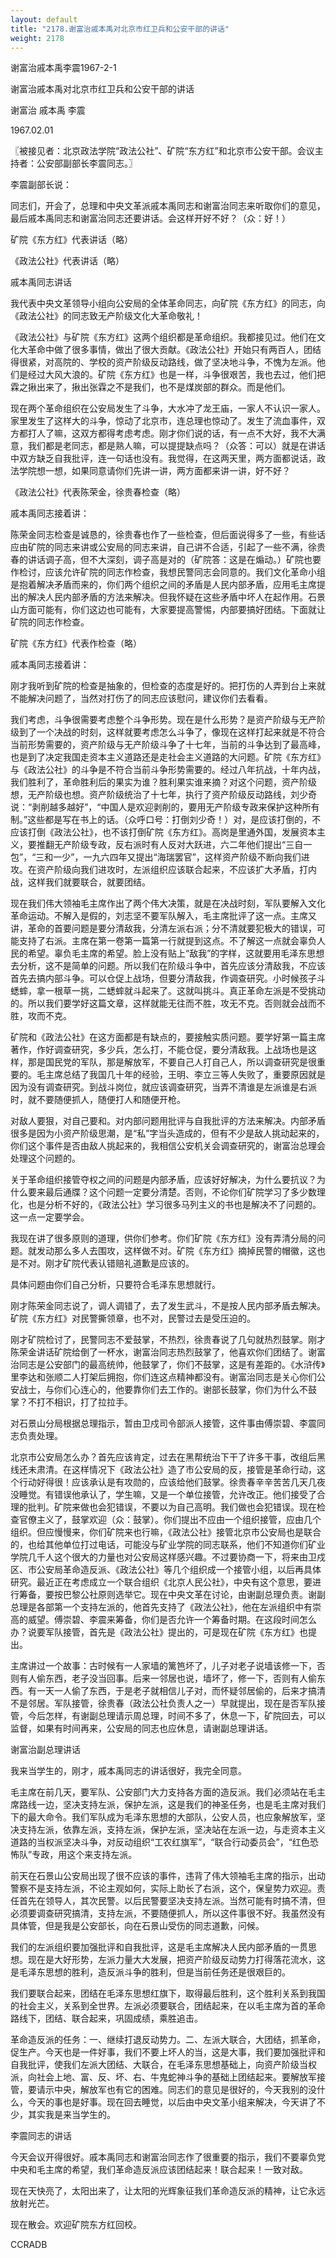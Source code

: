 ```yaml
---
layout: default
title: "2178.谢富治戚本禹对北京市红卫兵和公安干部的讲话"
weight: 2178
---
```


谢富治戚本禹李震1967-2-1

谢富治戚本禹对北京市红卫兵和公安干部的讲话

谢富治 戚本禹 李震

1967.02.01

〖被接见者：北京政法学院“政法公社”、矿院“东方红”和北京市公安干部。会议主持者：公安部副部长李震同志。〗

李震副部长说：

同志们，开会了，总理和中央文革派戚本禹同志和谢富治同志来听取你们的意见，最后戚本禹同志和谢富治同志还要讲话。会这样开好不好？（众：好！）

矿院《东方红》代表讲话（略）

《政法公社》代表讲话（略）

戚本禹同志讲话

我代表中央文革领导小组向公安局的全体革命同志，向矿院《东方红》的同志，向《政法公社》的同志致无产阶级文化大革命敬礼！

《政法公社》与矿院《东方红》这两个组织都是革命组织。我都接见过。他们在文化大革命中做了很多事情，做出了很大贡献。《政法公社》开始只有两百人，团结得很紧，对高院的、学校的资产阶级反动路线，做了坚决地斗争，不愧为左派。他们是经过大风大浪的。矿院《东方红》也是一样，斗争很艰苦，我也去过，他们把霖之揪出来了，揪出张霖之不是我们，也不是煤炭部的群众。而是他们。

现在两个革命组织在公安局发生了斗争，大水冲了龙王庙，一家人不认识一家人。家里发生了这样大的斗争，惊动了北京市，连总理也惊动了。发生了流血事件，双方都打人了嘛，这双方都得考虑考虑。刚才你们说的话，有一点不大好，我不大满意，我们都是老同志，都是熟人嘛，可以提提缺点吗？（众答：可以）就是在讲话中双方缺乏自我批评，连一句话也没有。我觉得，在这两天里，两方面都说话，政法学院想一想，如果同意请你们先讲一讲，两方面都来讲一讲，好不好？

《政法公社》代表陈荣金，徐贵春检查（略）

戚本禹同志接着讲：

陈荣金同志检查是诚恳的，徐贵春也作了一些检查，但后面说得多了一些，有些话应由矿院的同志来讲或公安局的同志来讲，自己讲不合适，引起了一些不满，徐贵春的讲话调子高，但不大深刻，调子高是对的（矿院答：这是在煽动。）矿院也要作检讨，应该允许矿院的同志作检查，我想民警同志会同意的。我们文化革命小组是抱着解决矛盾而来的，你们两个组织之间的矛盾是人民内部矛盾，应用毛主席提出的解决人民内部矛盾的方法来解决。但我怀疑在这些矛盾中坏人在起作用。石景山方面可能有，你们这边也可能有，大家要提高警惕，内部要搞好团结。下面就让矿院的同志作检查。

矿院《东方红》代表作检查（略）

戚本禹同志接着讲：

刚才我听到矿院的检查是抽象的，但检查的态度是好的。把打伤的人弄到台上来就不能解决问题了，当然对打伤了的同志应该慰问，建议你们去看看。

我们考虑，斗争很需要考虑整个斗争形势。现在是什么形势？是资产阶级与无产阶级到了一个决战的时刻，这样就要考虑怎么斗争了，像现在这样打起来就是不符合当前形势需要的，资产阶级与无产阶级斗争了十七年，当前的斗争达到了最高峰，也是到了决定我国走资本主义道路还是走社会主义道路的大问题。矿院《东方红》与《政法公社》的斗争是不符合当前斗争形势需要的。经过八年抗战，十年内战，我们胜利了，革命胜利后的果实为谁？胜利果实谁来摘？对这个问题，资产阶级想，无产阶级也想。资产阶级统治了十七年，执行了资产阶级反动路线，刘少奇说：“剥削越多越好”，“中国人是欢迎剥削的，要用无产阶级专政来保护这种所有制。”这些都是写在书上的话。（众呼口号：打倒刘少奇！）对，是应该打倒的，不应该打倒《政法公社》，也不该打倒矿院《东方红》。高岗是里通外国，发展资本主义，要推翻无产阶级专政，反右派时有人反对大跃进，六二年他们提出“三自一包”，“三和一少”，一九六四年又提出“海瑞罢官”，这样资产阶级不断向我们进攻。在资产阶级向我们进攻时，左派组织应该联合起来，不应该扩大矛盾，打内战，这样我们就要联合，就要团结。

现在我们伟大领袖毛主席作出了两个伟大决策，就是在决战时刻，军队要解入文化革命运动。不解入是假的，刘志坚不要军队解入，毛主席批评了这一点。主席又讲，革命的首要问题是要分清敌我，分清左派右派；分不清就要犯极大的错误，可能支持了右派。主席在第一卷第一篇第一行就提到这点。不了解这一点就会辜负人民的希望。辜负毛主席的希望。脸上没有贴上“敌我”的字样，这就要用毛泽东思想去分析，这不是简单的问题。所以我们在阶级斗争中，首先应该分清敌我，不应该首先去搞内部斗争。可以仓促上战场，但要分清敌我，作调查研究。小时候孩子斗蟋蟀，拿一根草一挑，二蟋蟀就斗起来了。这就叫挑斗。真正革命左派是不受挑动的。所以我们要学好这篇文章，这样就能无往而不胜，攻无不克。否则就会战而不胜，攻而不克。

矿院和《政法公社》在这方面都是有缺点的，要接触实质问题。要学好第一篇主席著作，作好调查研究，多少兵，怎么打，不能仓促，要分清敌我。上战场也是这样，那是国民党的军队，那是解放军，不要自己人打自己人，所以调查研究是很重要的。毛主席总结了我国几十年的经验，王明、李立三等人失败了，重要原因就是因为没有调查研究。到战斗岗位，就应该调查研究，当弄不清谁是左派谁是右派时，就不要随便抓人，随便打人和随便开枪。

对敌人要狠，对自己要和。对内部问题用批评与自我批评的方法来解决。内部矛盾很多是因为小资产阶级思潮，是“私”字当头造成的，但有不少是敌人挑动起来的，你们这个事件是否由敌人挑起来的，我相信公安机关会调查研究的，谢富治总理会处理这个问题的。

关于革命组织接管夺权之间的问题是内部矛盾，应该好好解决，为什么要抗议？为什么要来最后通牒？这个问题一定要分清楚。否则，不论你们矿院学习了多少数理化，也是分析不好的，《政法公社》学习很多马列主义的书也是解决不了问题的。这一点一定要学会。

我现在讲了很多原则的道理，供你们参考。你们矿院《东方红》没有弄清分局的问题。就发动那么多人去围攻，这样做不对。矿院《东方红》摘掉民警的帽徽，这也是不对。刚才矿院代表认错赔礼道歉是应该的。

具体问题由你们自己分析，只要符合毛泽东思想就行。

刚才陈荣金同志说了，调人调错了，去了发生武斗，不是按人民内部矛盾去解决。矿院《东方红》对民警撕领章，也不对，民警过去是受压迫的。

刚才矿院检讨了，民警同志不爱鼓掌，不热烈，徐贵春说了几句就热烈鼓掌。刚才陈荣金讲话矿院给倒了一杯水，谢富治同志热烈鼓掌了，他喜欢你们团结了。谢富治同志是公安部门的最高统帅，他鼓掌了，你们不鼓掌，这是有差距的。《水浒传》里李达和张顺二人打架后拥抱，你们连这点精神都没有。谢富治同志是关心你们公安战士，与你们心连心的，他要靠你们去工作的。谢部长鼓掌，你们为什么不鼓掌？不打不相识，打了拉拉手。

对石景山分局根据总理指示，暂由卫戍司令部派人接管，这件事由傅崇碧、李震同志负责处理。

北京市公安局怎么办？首先应该肯定，过去在黑帮统治下干了许多干事，改组后黑线还未肃清。在这样情况下《政法公社》造了市公安局的反，接管是革命行动，这个行动好得很！应该承认是有攻勋的，应该给他们鼓掌。徐贵春辛辛苦苦几天几夜没睡觉。有错误他承认了，学生嘛，又是一个单位接管，允许改正。他们接受了合理的批判。矿院来做也会犯错误，不要以为自己高明。我们做也会犯错误。现在检查官僚主义了，鼓掌欢迎（众：鼓掌）。你们提出不应由一个组织接管，应由几个组织。但应慢慢来，你们矿院来也行嘛，《政法公社》接管北京市公安局也是联合的，也给其他单位打过电话，可能没与矿业学院的同志联系，他们不知道你们矿业学院几千人这个很大的力量也对公安局这样感兴趣。不过要协商一下，将来由卫戍区、市公安局革命造反派、《政法公社》等几个组织成一个接管小组，以后再具体研究。最近正在考虑成立一个联合组织《北京人民公社》，中央有这个意思，要进行筹备，要按巴黎公社原则选举它。现在中央文革在讨论，由谢副总理负责。谢副总理是各部第一个支持左派的，他首先支持了《政法公社》，他在左派组织中有崇高的威望。傅崇碧、李震来筹备，你们是否允许一个筹备时期。在这段时间怎么办？说要军队接管，首先是《政法公社》提出的，可是现在矿院《东方红》也提出。

主席讲过一个故事：古时候有一人家墙的篱笆坏了，儿子对老子说墙该修一下，否则有人偷东西，老子没当回事。后来一邻居也说，墙坏了，修一下，否则有人偷东西。有一天一人偷了东西，于是老子就相信儿子对，而怀疑邻居偷的，后来才搞清不是邻居。军队接管，徐贵春（政法公社负责人之一）早就提出，现在是否军队接管，今后怎样，有谢副总理请示周总理，时间不多了，休息一下，矿院回去，可以监督，如果有时间再来，公安局的同志也应休息，请谢副总理讲话。

谢富治副总理讲话

我来当学生的，刚才，戚本禹同志的讲话很好，我完全同意。

毛主席在前几天，要军队、公安部门大力支持各方面的造反派。我们必须站在毛主席路线一边，坚决支持左派，保护左派，这是我们的神圣任务，也是毛主席对我们下的最大命令。我们军队成为毛泽东思想的大部队，公安人员，也应象解放军，坚决支持左派，依靠左派，支持左派，保护左派，坚决站在左派一边，与走资本主义道路的当权派坚决斗争，对反动组织“工农红旗军”，“联合行动委员会”，“红色恐怖队”专政，用这个来支持左派。

前天在石景山公安局出现了很不应该的事件，违背了伟大领袖毛主席的指示，出动警察不是支持左派，不论主观如何，实际上助长了右派，这个，保皇势力欢迎。责任首先在领导人，其次民警。以后民警要坚决支持左派。当然可能有时搞不清，但必须要调查研究搞清，支持左派，不要随便抓人，所以这件事很不好。我虽然没有具体管，但是我是公安部长，向在石景山受伤的同志道歉，问候。

我们的左派组织要加强批评和自我批评，这是毛主席解决人民内部矛盾的一贯思想。现在是大好形势，左派力量大大发展，把资产阶级反动势力打得落花流水，这是毛泽东思想的胜利，造反派斗争的胜利，但是当前任务还是很艰巨的。

我们要联合起来，团结在毛泽东思想红旗下，取得最后胜利，这个胜利关系到我国的社会主义，关系到全世界。左派必须要联合，团结起来，在以毛主席为首的革命路线下，团结、联合起来，巩固成绩，乘胜追击。

革命造反派的任务：一、继续打退反动势力。二、左派大联合，大团结，抓革命，促生产。今天也是一件好事，我们不要上坏人的当，这是大事，我们要加强批评和自我批评，使我们左派大团结、大联合，在毛泽东思想基础上，向资产阶级当权派，向社会上地、富、反、坏、右、牛鬼蛇神斗争的基础上团结起来。要解放军接管，要请示中央，解放军也有它的困难。同志们的意见是很好的，今天我别的没什么，今天的事也是好事。现在回去睡觉，以后由中央文革小组来解决，今天讲了不少，其实我是来当学生的。

李震同志的讲话

今天会议开得很好。戚本禹同志和谢富治同志作了很重要的指示，我们不要辜负党中央和毛主席的希望，我们革命造反派应该团结起来！联合起来！一致对敌。

现在天快亮了，太阳出来了，让太阳的光辉象征我们革命造反派的精神，让它永远放射光芒。

现在散会。欢迎矿院东方红回校。

CCRADB

